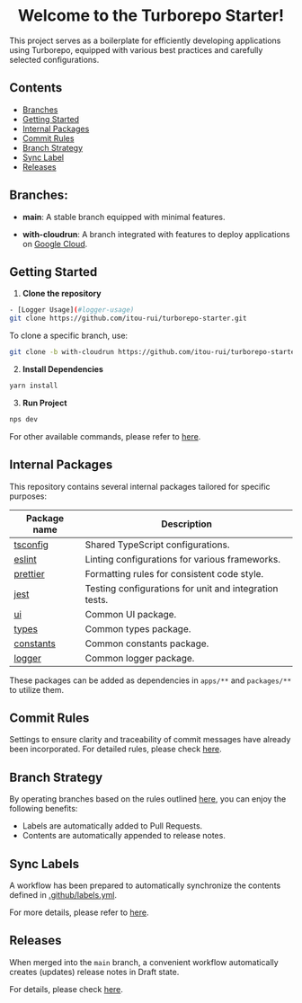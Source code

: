 <div align="center">
  <h1>Welcome to the Turborepo Starter!</h1>
</div>

This project serves as a boilerplate for efficiently developing applications
using Turborepo, equipped with various best practices and carefully selected
configurations.

## Contents

- [Branches](#branches)
- [Getting Started](#installation)
- [Internal Packages](#internal-packages)
- [Commit Rules](#commit-rules)
- [Branch Strategy](#branch-strategy)
- [Sync Label](#sync-labels)
- [Releases](#releases)

## Branches:

- **main**: A stable branch equipped with minimal features.

- **with-cloudrun**: A branch integrated with features to deploy applications on
  [Google Cloud](https://cloud.google.com).

## Getting Started

1. **Clone the repository**

```sh
- [Logger Usage](#logger-usage)
git clone https://github.com/itou-rui/turborepo-starter.git

```

To clone a specific branch, use:

```sh
git clone -b with-cloudrun https://github.com/itou-rui/turborepo-starter.git
```

2. **Install Dependencies**

```sh
yarn install
```

3. **Run Project**

```sh
nps dev
```

For other available commands, please refer to [here](package-scripts.js).

## Internal Packages

This repository contains several internal packages tailored for specific
purposes:

| Package name                              | Description                                            |
| ----------------------------------------- | ------------------------------------------------------ |
| [tsconfig](packages/tsconfig/README.md)   | Shared TypeScript configurations.                      |
| [eslint](packages/eslint/README.md)       | Linting configurations for various frameworks.         |
| [prettier](packages/prettier/README.md)   | Formatting rules for consistent code style.            |
| [jest](packages/jest/README.md)           | Testing configurations for unit and integration tests. |
| [ui](packages/ui/README.md)               | Common UI package.                                     |
| [types](packages/types/README.md)         | Common types package.                                  |
| [constants](packages/constants/README.md) | Common constants package.                              |
| [logger](packages/logger/README.md)       | Common logger package.                                 |

These packages can be added as dependencies in `apps/**` and `packages/**` to
utilize them.

## Commit Rules

Settings to ensure clarity and traceability of commit messages have already been
incorporated. For detailed rules, please check [here](docs/commit-rules.md).

## Branch Strategy

By operating branches based on the rules outlined
[here](/docs/branch-strategy.md), you can enjoy the following benefits:

- Labels are automatically added to Pull Requests.
- Contents are automatically appended to release notes.

## Sync Labels

A workflow has been prepared to automatically synchronize the contents defined
in [.github/labels.yml](/.github/labels.yml).

For more details, please refer to [here](/docs/sync-labels.md).

## Releases

When merged into the `main` branch, a convenient workflow automatically creates
(updates) release notes in Draft state.

For details, please check [here](/docs/releases.md).
